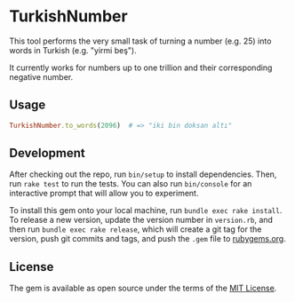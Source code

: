 # TurkishNumber

This tool performs the very small task of turning a number (e.g. 25) into words in Turkish (e.g. "yirmi beş").

It currently works for numbers up to one trillion and their corresponding negative number.

## Usage

```ruby
TurkishNumber.to_words(2096)  # => "iki bin doksan altı"
```

## Development

After checking out the repo, run `bin/setup` to install dependencies. Then, run `rake test` to run the tests. You can also run `bin/console` for an interactive prompt that will allow you to experiment.

To install this gem onto your local machine, run `bundle exec rake install`. To release a new version, update the version number in `version.rb`, and then run `bundle exec rake release`, which will create a git tag for the version, push git commits and tags, and push the `.gem` file to [rubygems.org](https://rubygems.org).

## License

The gem is available as open source under the terms of the [MIT License](http://opensource.org/licenses/MIT).

